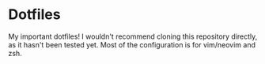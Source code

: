 # Dotfiles
My important dotfiles! I wouldn't recommend cloning this repository directly, as it hasn't been tested yet. Most of the configuration is for vim/neovim and zsh.
